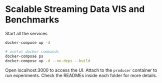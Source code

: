 # Scalable Streaming Data VIS and Benchmarks

Start all the services

```bash
docker-compose up -d

# useful docker commands
docker-compose ps
docker-compose up -d --no-deps --build
```

Open localhost:3000 to access the UI. Attach to the `producer` container to run experiments. Check the READMEs inside each folder for more details.
